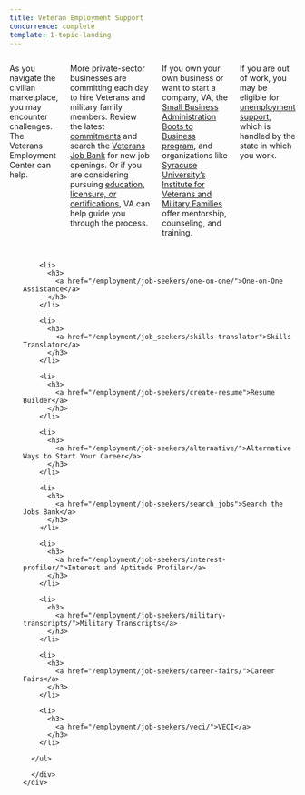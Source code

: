 ```yaml
---
title: Veteran Employment Support
concurrence: complete
template: 1-topic-landing
---
```


<div class="main" role="main" markdown="0">

<div class="section one" markdown="0">
<div class="primary" markdown="0">
<div class="row" markdown="0">
<div class="small-12 columns" markdown="1">

As you navigate the civilian marketplace, you may encounter challenges. The Veterans Employment Center can help. 

More private-sector businesses are committing each day to hire Veterans and military family members. Review the latest [commitments](/employment/commitments) and search the [Veterans Job Bank](/employment/job-seekers/search_jobs) for new job openings. Or if you are considering pursuing [education, licensure, or certifications](/education/advanced-training-and-certifications/licensing-certification/), VA can help guide you through the process. 

If you own your own business or want to start a company, VA, the [Small Business Administration Boots to Business program](https://www.sba.gov/offices/headquarters/ovbd/resources/160511), and organizations like [Syracuse University’s Institute for Veterans and Military Families](http://vets.syr.edu/education/) offer mentorship, counseling, and training.

If you are out of work, you may be eligible for [unemployment support](http://careeronestop.org/site/american-job-center.aspx), which is handled by the state in which you work.


</div>
</div>
</div>


<div class="navigation">
  <div class="row">
    <div class="small-12 columns">
        <ul class="small-block-grid-1 medium-block-grid-3 cards small">

        <li>
          <h3>
            <a href="/employment/job-seekers/one-on-one/">One-on-One Assistance</a>
          </h3>
        </li>

        <li>
          <h3>
            <a href="/employment/job_seekers/skills-translator">Skills Translator</a>
          </h3>
        </li>  

        <li>
          <h3>
            <a href="/employment/job-seekers/create-resume">Resume Builder</a>
          </h3>
        </li>

        <li>
          <h3>
            <a href="/employment/job-seekers/alternative/">Alternative Ways to Start Your Career</a>
          </h3>
        </li>  

        <li>
          <h3>
            <a href="/employment/job-seekers/search_jobs">Search the Jobs Bank</a>
          </h3>
        </li>

        <li>
          <h3>
            <a href="/employment/job-seekers/interest-profiler/">Interest and Aptitude Profiler</a>
          </h3>
        </li>

        <li>
          <h3>
            <a href="/employment/job-seekers/military-transcripts/">Military Transcripts</a>
          </h3>
        </li>    

        <li>
          <h3>
            <a href="/employment/job-seekers/career-fairs/">Career Fairs</a>
          </h3>
        </li>   

        <li>
          <h3>
            <a href="/employment/job-seekers/veci/">VECI</a>
          </h3>
        </li>   

      </ul>

      </div>
    </div>  
  </div>
</div>
